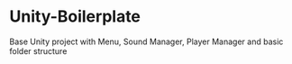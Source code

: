 # Unity-Boilerplate
Base Unity project with Menu, Sound Manager, Player Manager and basic folder structure 
